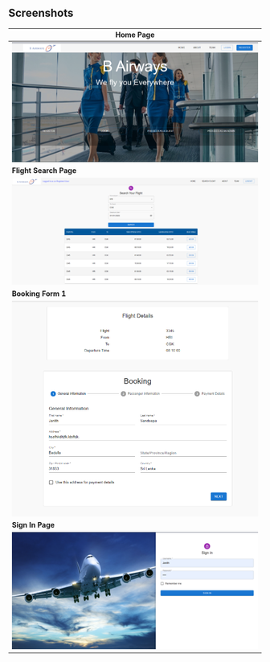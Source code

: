 ## Screenshots

| **Home Page**                                            |
| -------------------------------------------------------- |
| ![Home Page](./Homepage.png)                             |
| **Flight Search Page**                                             |
|![Flight Search Page](./Search_Flight.png)                         |
| **Booking Form 1**                                       | **Booking Form 2**                                                 |
| ![Booking Page](./Booking_page_1.png)                    | ![Booking Page](./Booking_page_2.png)                              |
| **Sign In Page**                                         |**Sign Up Form**                                                    |
| ![Sign In Page](./SignIn_page.png)                       |   ![Sign Up Form](./SignUp_Form.png)                               | 

